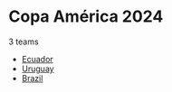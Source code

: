 # Copa América 2024

3 teams
- [Ecuador](ecuador.txt)
- [Uruguay](uruguay.txt)
- [Brazil](brazil.txt)
